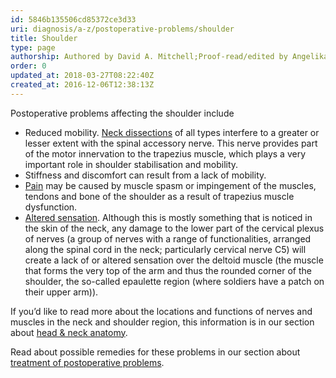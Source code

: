 ```yaml
---
id: 5846b135506cd85372ce3d33
uri: diagnosis/a-z/postoperative-problems/shoulder
title: Shoulder
type: page
authorship: Authored by David A. Mitchell;Proof-read/edited by Angelika Sebald
order: 0
updated_at: 2018-03-27T08:22:40Z
created_at: 2016-12-06T12:38:13Z
---
```


<p>Postoperative problems affecting the shoulder include</p>
<ul>
    <li>Reduced mobility. <a href="/treatment/surgery/cancer/mouth-cancer/more-info">Neck dissections</a>        of all types interfere to a greater or lesser extent
        with the spinal accessory nerve. This nerve provides
        part of the motor innervation to the trapezius muscle,
        which plays a very important role in shoulder stabilisation
        and mobility.</li>
    <li>Stiffness and discomfort can result from a lack of mobility.</li>
    <li><a href="/treatment/other/medication/pain">Pain</a> may be
        caused by muscle spasm or impingement of the muscles,
        tendons and bone of the shoulder as a result of trapezius
        muscle dysfunction.</li>
    <li><a href="/diagnosis/a-z/neuropathies">Altered sensation</a>.
        Although this is mostly something that is noticed in
        the skin of the neck, any damage to the lower part of
        the cervical plexus of nerves (a group of nerves with
        a range of functionalities, arranged along the spinal
        cord in the neck; particularly cervical nerve C5) will
        create a lack of or altered sensation over the deltoid
        muscle (the muscle that forms the very top of the arm
        and thus the rounded corner of the shoulder, the so-called
        epaulette region (where soldiers have a patch on their
        upper arm)).</li>
</ul>
<aside>
    <p>If you’d like to read more about the locations and functions
        of nerves and muscles in the neck and shoulder region,
        this information is in our section about <a href="/diagnosis/anatomy">head &amp; neck anatomy</a>.</p>
</aside>
<aside>
    <p>Read about possible remedies for these problems in our section
        about <a href="/treatment/surgery/postoperative-problems">treatment of postoperative problems</a>.</p>
</aside>
